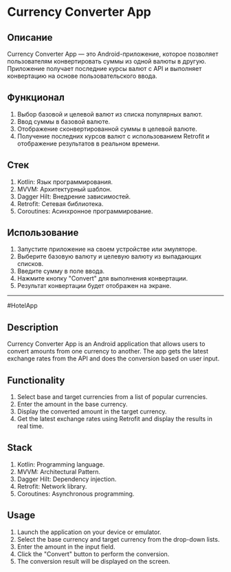 # Currency Converter App

## Описание
Currency Converter App — это Android-приложение, которое позволяет пользователям конвертировать суммы из одной валюты в другую. Приложение получает последние курсы валют с API и выполняет конвертацию на основе пользовательского ввода.

## Функционал
1. Выбор базовой и целевой валют из списка популярных валют.
2. Ввод суммы в базовой валюте.
3. Отображение сконвертированной суммы в целевой валюте.
4. Получение последних курсов валют с использованием Retrofit и отображение результатов в реальном времени.

## Стек
1. Kotlin: Язык программирования.
2. MVVM: Архитектурный шаблон.
3. Dagger Hilt: Внедрение зависимостей.
4. Retrofit: Сетевая библиотека.
5. Coroutines: Асинхронное программирование.

## Использование
1. Запустите приложение на своем устройстве или эмуляторе.
2. Выберите базовую валюту и целевую валюту из выпадающих списков.
3. Введите сумму в поле ввода.
4. Нажмите кнопку "Convert" для выполнения конвертации.
5. Результат конвертации будет отображен на экране.

---

#HotelApp

## Description
Currency Converter App is an Android application that allows users to convert amounts from one currency to another. The app gets the latest exchange rates from the API and does the conversion based on user input.

## Functionality
1. Select base and target currencies from a list of popular currencies.
2. Enter the amount in the base currency.
3. Display the converted amount in the target currency.
4. Get the latest exchange rates using Retrofit and display the results in real time.

## Stack
1. Kotlin: Programming language.
2. MVVM: Architectural Pattern.
3. Dagger Hilt: Dependency injection.
4. Retrofit: Network library.
5. Coroutines: Asynchronous programming.

## Usage
1. Launch the application on your device or emulator.
2. Select the base currency and target currency from the drop-down lists.
3. Enter the amount in the input field.
4. Click the "Convert" button to perform the conversion.
5. The conversion result will be displayed on the screen.
